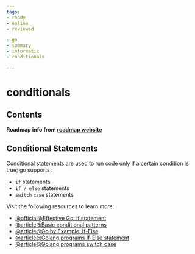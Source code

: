 ```yaml
---
tags:
- ready
- online
- reviewed

- go
- summary
- informatic
- conditionals

---
```


# conditionals

## Contents

__Roadmap info from [roadmap website](https://roadmap.sh/golang/go-basics/conditionals)__

## Conditional Statements

Conditional statements are used to run code only if a certain condition is true; go supports :

- `if` statements
- `if / else` statements
- `switch` `case` statements

Visit the following resources to learn more:

- [@official@Effective Go: if statement](https://go.dev/doc/effective_go#if)
- [@article@Basic conditional patterns](https://yourbasic.org/golang/if-else-statement/)
- [@article@Go by Example: If-Else](https://gobyexample.com/if-else)
- [@article@Golang programs If-Else statement](https://www.golangprograms.com/golang-if-else-statements.html)
- [@article@Golang programs switch case](https://www.golangprograms.com/golang-switch-case-statements.html)

